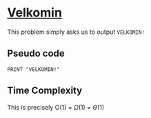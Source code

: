 # [Velkomin](https://open.kattis.com/problems/velkomin)

This problem simply asks us to output `VELKOMIN!`

## Pseudo code
```
PRINT "VELKOMIN!"
```

## Time Complexity
This is precisely O(1) = $\Omega$(1) = $\Theta$(1)
